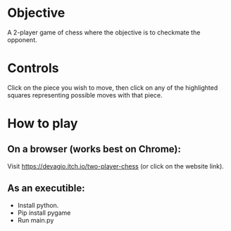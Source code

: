 # Objective
A 2-player game of chess where the objective is to checkmate the opponent.

# Controls
Click on the piece you wish to move, then click on any of the highlighted squares representing possible moves with that piece.

# How to play
## On a browser (works best on Chrome):
Visit https://devagio.itch.io/two-player-chess (or click on the website link).

## As an executible:
- Install python.
- Pip install pygame
- Run main.py
